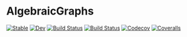 # AlgebraicGraphs

[![Stable](https://img.shields.io/badge/docs-stable-blue.svg)](https://jalving.github.io/AlgebraicGraphs.jl/stable)
[![Dev](https://img.shields.io/badge/docs-dev-blue.svg)](https://jalving.github.io/AlgebraicGraphs.jl/dev)
[![Build Status](https://travis-ci.com/jalving/AlgebraicGraphs.jl.svg?branch=master)](https://travis-ci.com/jalving/AlgebraicGraphs.jl)
[![Build Status](https://ci.appveyor.com/api/projects/status/github/jalving/AlgebraicGraphs.jl?svg=true)](https://ci.appveyor.com/project/jalving/AlgebraicGraphs-jl)
[![Codecov](https://codecov.io/gh/jalving/AlgebraicGraphs.jl/branch/master/graph/badge.svg)](https://codecov.io/gh/jalving/AlgebraicGraphs.jl)
[![Coveralls](https://coveralls.io/repos/github/jalving/AlgebraicGraphs.jl/badge.svg?branch=master)](https://coveralls.io/github/jalving/AlgebraicGraphs.jl?branch=master)
